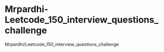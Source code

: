 # Mrpardhi-Leetcode_150_interview_questions_challenge
Mrpardhi/Leetcode_150_interview_questions_challenge
